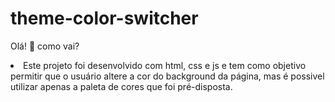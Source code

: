# theme-color-switcher
Olá! :wave: como vai?
<br>
<li>Este projeto foi desenvolvido com html, css e js e tem como objetivo permitir que o usuário altere a cor do background da página, mas é possivel utilizar apenas a paleta de cores que foi pré-disposta.</li>
